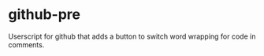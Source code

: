 # github-pre
Userscript for github that adds a button to switch word wrapping for code in comments.
